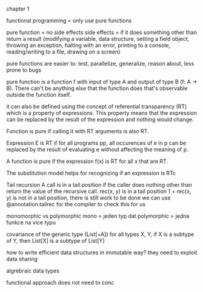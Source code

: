 chapter 1

functional programming =
only use pure functions

pure function = no side effects 
side effects = if it does something other than return a result (modifying a variable, data structure, setting a field object, throwing an exception, halting with an error, printing to a console, reading/writing to a file, drawing on a screen)

pure functions are easier to:
test, parallelize, generalize, reason about, less prone to bugs

pure function is a function f with input of type A and output of type B (f: A -> B). There can't be anything else that the function does that's observable outside the function itself.

it can also be defined using the concept of referential transparency (RT) which is a property of expressions. This property means that the expression can be replaced by the result of the expression and nothing would change.

Function is pure if calling it with RT arguments is also RT.

Expression E is RT if for all programs pp, all occurences of e in p can be replaced by the result of evaluating e without affecting the meaning of p. 

A function is pure if the expression f(x) is RT for all x that are RT.

The substitution model helps for recognizing if an expression is RTc

Tail recursion
A call is in a tail position if the caller does nothing other than return the value of the recursive call.
rec(x, y) is in a tail position
1 + rec(x, y) is not in a tail position, there is still work to be done
we can use @annotation.tailrec for the compiler to check this for us

monomorphic vs polymorphic
mono = jeden typ dat 
polymorphic = jedna funkce na vice typu

covariance of the generic type (List[+A])
for all types X, Y, if X is a subtype of Y, then List[X] is a subtype of List[Y]

how to write efficient data structures in immutable way?
they need to exploit data sharing

algrebraic data types

functional approach does not need to conc